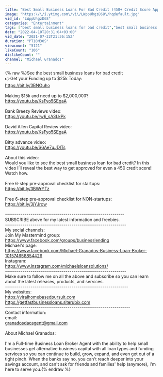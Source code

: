 ```yaml
---
title: "Best Small Business Loans For Bad Credit (450+ Credit Score Approval) - Same Day Funding"
image: "https:\/\/i.ytimg.com\/vi\/LWppUhgzD68\/hqdefault.jpg"
vid_id: "LWppUhgzD68"
categories: "Entertainment"
tags: ["best small business loans for bad credit","best small business loans","best small business loans same day"]
date: "2022-04-10T20:31:04+03:00"
vid_date: "2021-07-22T21:36:15Z"
duration: "PT10M30S"
viewcount: "5121"
likeCount: "106"
dislikeCount: ""
channel: "Michael Granados"
---
```

{% raw %}See the best small business loans for bad credit<br />👉Get your Funding up to $25k Today:<br /><a rel="nofollow" target="blank" href="https://bit.ly/3BNOuho">https://bit.ly/3BNOuho</a><br /><br />Making $15k and need up to $2,000,000?<br /><a rel="nofollow" target="blank" href="https://youtu.be/KsFyo5SEgaA">https://youtu.be/KsFyo5SEgaA</a><br /><br />Bank Breezy Reviews video:<br /><a rel="nofollow" target="blank" href="https://youtu.be/rw6_sA3LkPk">https://youtu.be/rw6_sA3LkPk</a><br /><br />David Allen Capital Review video:<br /><a rel="nofollow" target="blank" href="https://youtu.be/KsFyo5SEgaA">https://youtu.be/KsFyo5SEgaA</a><br /><br />Bitty advance video:<br /><a rel="nofollow" target="blank" href="https://youtu.be/S6Ae7uJDlTs">https://youtu.be/S6Ae7uJDlTs</a><br /><br />About this video:<br />Would you like to see the best small business loan for bad credit? In this video I'll reveal the best way to get approved for even a 450 credit score! Watch how.<br /><br />Free 6-step pre-approval checklist for startups:<br /><a rel="nofollow" target="blank" href="https://bit.ly/3BWrYTz">https://bit.ly/3BWrYTz</a><br /><br />Free 6-step pre-approval checklist for NON-startups:<br /><a rel="nofollow" target="blank" href="https://bit.ly/3jYJrow">https://bit.ly/3jYJrow</a><br /><br />-------------------------------------------------------------<br />SUBSCRIBE above for my latest information and freebies.<br />--------------------------------------------------------------<br />My social channels:<br />Join My Mastermind group: <br /><a rel="nofollow" target="blank" href="https://www.facebook.com/groups/businesslending">https://www.facebook.com/groups/businesslending</a><br />Michael's page:<br /><a rel="nofollow" target="blank" href="https://www.facebook.com/Michael-Granados-Business-Loan-Broker-101574658854426">https://www.facebook.com/Michael-Granados-Business-Loan-Broker-101574658854426</a><br />Instagram:<br /><a rel="nofollow" target="blank" href="https://www.instagram.com/michaelsloansolutions/">https://www.instagram.com/michaelsloansolutions/</a><br />--------------------------------------------------------------<br />Make sure to follow me on all the above and subscribe so you can learn about the latest releases, products, and services.<br />---------------------------------------------------------------<br />My websites:<br /><a rel="nofollow" target="blank" href="https://viralhomebasedpursuit.com">https://viralhomebasedpursuit.com</a><br /><a rel="nofollow" target="blank" href="https://getfastbusinessloans.siterubix.com">https://getfastbusinessloans.siterubix.com</a><br />----------------------------------------------------------------<br />Contact information:<br />email: <br />granadosdacagent@gmail.com<br /><br />About Michael Granados:<br /><br />I'm a Full-time Business Loan Broker Agent with the ability to help small businesses get alternative business capital with all loan types and funding services so you can continue to build, grow, expand, and even get out of a tight pinch. When the banks say no, you can't reach deeper into your savings account, and can't ask for friends and families' help (anymore), I'm here to serve you.{% endraw %}
